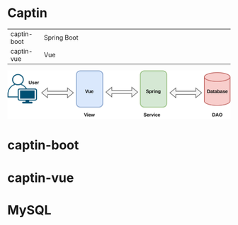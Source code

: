 # Captin

<table>
    <tr>
        <td width="15%">captin-boot</td>
        <td width="85%">Spring Boot</td>
    </tr>
    <tr>
        <td>captin-vue</td>
        <td>Vue</td>
    </tr>
</table>
<img src="./assets/captin-技术选型.drawio.svg" width="600"/> 

# captin-boot



# captin-vue

# MySQL